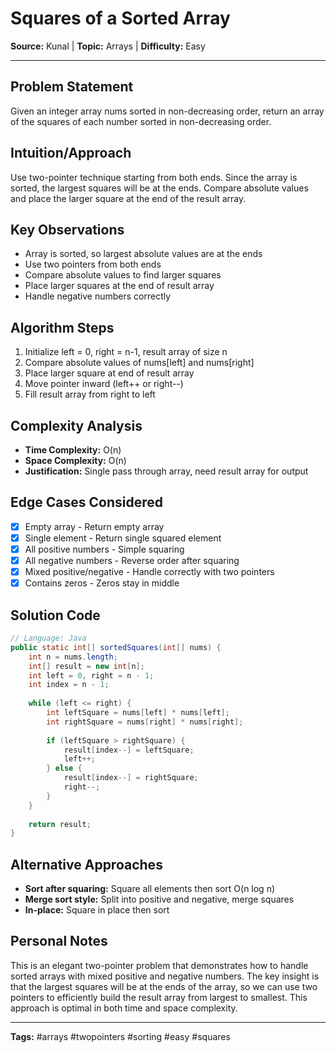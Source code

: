 # Squares of a Sorted Array

**Source:** Kunal | **Topic:** Arrays | **Difficulty:** Easy  

---

## Problem Statement
Given an integer array nums sorted in non-decreasing order, return an array of the squares of each number sorted in non-decreasing order.

## Intuition/Approach
Use two-pointer technique starting from both ends. Since the array is sorted, the largest squares will be at the ends. Compare absolute values and place the larger square at the end of the result array.

## Key Observations
- Array is sorted, so largest absolute values are at the ends
- Use two pointers from both ends
- Compare absolute values to find larger squares
- Place larger squares at the end of result array
- Handle negative numbers correctly

## Algorithm Steps
1. Initialize left = 0, right = n-1, result array of size n
2. Compare absolute values of nums[left] and nums[right]
3. Place larger square at end of result array
4. Move pointer inward (left++ or right--)
5. Fill result array from right to left

## Complexity Analysis
- **Time Complexity:** O(n)
- **Space Complexity:** O(n)
- **Justification:** Single pass through array, need result array for output

## Edge Cases Considered
- [x] Empty array - Return empty array
- [x] Single element - Return single squared element
- [x] All positive numbers - Simple squaring
- [x] All negative numbers - Reverse order after squaring
- [x] Mixed positive/negative - Handle correctly with two pointers
- [x] Contains zeros - Zeros stay in middle

## Solution Code

```java
// Language: Java
public static int[] sortedSquares(int[] nums) {
    int n = nums.length;
    int[] result = new int[n];
    int left = 0, right = n - 1;
    int index = n - 1;
    
    while (left <= right) {
        int leftSquare = nums[left] * nums[left];
        int rightSquare = nums[right] * nums[right];
        
        if (leftSquare > rightSquare) {
            result[index--] = leftSquare;
            left++;
        } else {
            result[index--] = rightSquare;
            right--;
        }
    }
    
    return result;
}
```

## Alternative Approaches
- **Sort after squaring:** Square all elements then sort O(n log n)
- **Merge sort style:** Split into positive and negative, merge squares
- **In-place:** Square in place then sort

## Personal Notes
This is an elegant two-pointer problem that demonstrates how to handle sorted arrays with mixed positive and negative numbers. The key insight is that the largest squares will be at the ends of the array, so we can use two pointers to efficiently build the result array from largest to smallest. This approach is optimal in both time and space complexity.

---
**Tags:** #arrays #twopointers #sorting #easy #squares 